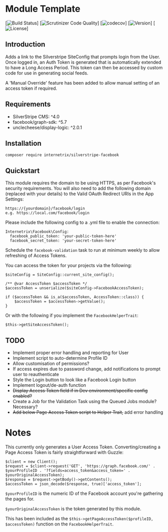 # Module Template

[![Build Status](link)]
[![Scrutinizer Code Quality](link)]
[![codecov](link)]
[![Version](link)]
[![License](link)]


## Introduction

Adds a link to the Silverstripe SiteConfig that prompts login from the User. Once logged in, an Auth Token is generated 
that is automatically extended to have a Long Access Period. This token can then be accessed by custom code for use in
generating social feeds.

A 'Manual Override' feature has been added to allow manual setting of an access token if required.

## Requirements
* SilverStripe CMS: ^4.0
* facebook/graph-sdk: ^5.7
* unclecheese/display-logic: ^2.0.1

## Installation

```
composer require internetrix/silverstripe-facebook
```

## Quickstart

This module requires the domain to be using HTTPS, as per Facebook's security requirements.
You will also need to add the following domain (replaced with your details) to the Valid OAuth Redirect URIs in the App Settings:

``` 
https://{yourdomain}/facebook/login
e.g. https://local.com/facebook/login
```

Please include the following config to a .yml file to enable the connection:

```
Internetrix\Facebook\Config:
  facebook_public_token: 'your-public-token-here'
  facebook_secret_token: 'your-secret-token-here'
```

Schedule the `facebook-validation` task to run at minimum weekly to allow refreshing of Access Tokens.

You can access the token for your projects via the following:

```
$siteConfig = SiteConfig::current_site_config();

/** @var AccessToken $accessToken */
$accessToken = unserialize($siteConfig->FacebookAccessToken);

if ($accessToken && is_a($accessToken, AccessToken::class)) {
    $accessToken = $accessToken->getValue();
}
```
Or with the following if you implement the `FacebookHelperTrait`:
```
$this->getSiteAccessToken();
```



## TODO

* Implement proper error handling and reporting for User
* Implement script to auto-determine Profile ID
* Allow customisation of permissions?
* If access expires due to password change, add notifications to prompt user to reauthenticate
* Style the Login button to look like a Facebook Login button
* Implement logout/de-auth function
* ~~Display Access Token field if in Dev environment/specific config enabled?~~
* Create a Job for the Validation Task using the Queued Jobs module? Necessary?
* ~~Add below Page Access Token script to Helper Trait,~~ add error handling

# Notes

This currently only generates a User Access Token. Converting/creating a Page Access Token is fairly straightforward with Guzzle:

```
$client = new Client();
$request = $client->request('GET', 'https://graph.facebook.com/' . $yourProfileID . '?fields=access_token&access_token=' . $yourOriginalAccessToken);
$response = $request->getBody()->getContents();
$accessToken = json_decode($response, true)['access_token'];
```

`$yourProfileID` is the numeric ID of the Facebook account you're gathering the pages for. 

`$yourOriginalAccessToken` is the token generated by this module.

This has been included as the `$this->getPageAccessToken($profileID, $accessToken)` function on the `FacebookHelperTrait`.
